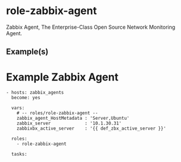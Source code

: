 # role-zabbix-agent
Zabbix Agent, The Enterprise-Class Open Source Network Monitoring Agent.


Example(s)
----------------

# Example Zabbix Agent
```
- hosts: zabbix_agents
  become: yes

  vars:
    # -- roles/role-zabbix-agent --
    zabbix_agent_HostMetadata : 'Server,Ubuntu'
    zabbix_server             : '10.1.30.31'
    zabbixbx_active_server    : '{{ def_zbx_active_server }}'

  roles:
    - role-zabbix-agent

  tasks:
```
